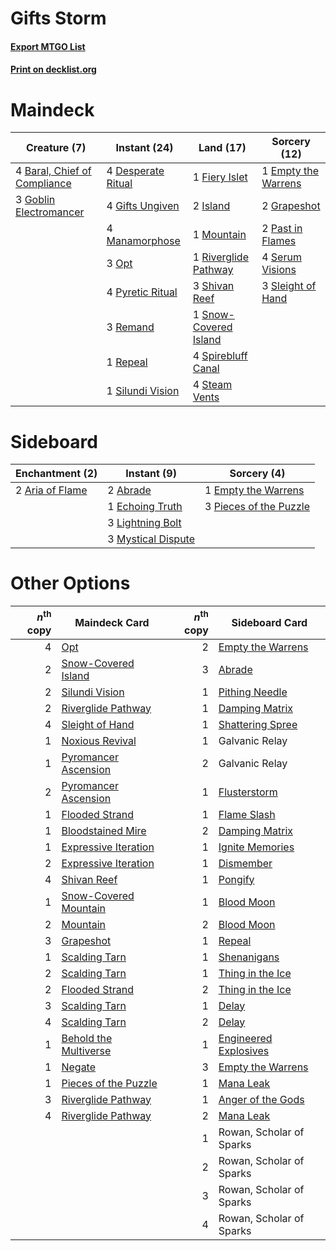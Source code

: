 # Gifts Storm

#### [Export MTGO List](../collection/Gifts%20Storm/Gifts%20Storm.txt)
#### [Print on decklist.org](http://decklist.org/?deckmain=4%09Baral,%20Chief%20of%20Compliance%0A4%09Desperate%20Ritual%0A1%09Empty%20the%20Warrens%0A1%09Fiery%20Islet%0A4%09Gifts%20Ungiven%0A3%09Goblin%20Electromancer%0A2%09Grapeshot%0A2%09Island%0A4%09Manamorphose%0A1%09Mountain%0A3%09Opt%0A2%09Past%20in%20Flames%0A4%09Pyretic%20Ritual%0A3%09Remand%0A1%09Repeal%0A1%09Riverglide%20Pathway%0A4%09Serum%20Visions%0A3%09Shivan%20Reef%0A1%09Silundi%20Vision%0A3%09Sleight%20of%20Hand%0A1%09Snow-Covered%20Island%0A4%09Spirebluff%20Canal%0A4%09Steam%20Vents&deckside=2%09Abrade%0A2%09Aria%20of%20Flame%0A1%09Echoing%20Truth%0A1%09Empty%20the%20Warrens%0A3%09Lightning%20Bolt%0A3%09Mystical%20Dispute%0A3%09Pieces%20of%20the%20Puzzle)
# Maindeck

|                                             Creature (7)                                              |                                        Instant (24)                                        |                                           Land (17)                                            |                                         Sorcery (12)                                         |
|-------------------------------------------------------------------------------------------------------|--------------------------------------------------------------------------------------------|------------------------------------------------------------------------------------------------|----------------------------------------------------------------------------------------------|
|4 [Baral, Chief of Compliance](http://gatherer.wizards.com/Pages/Card/Details.aspx?multiverseid=423695)|4 [Desperate Ritual](http://gatherer.wizards.com/Pages/Card/Details.aspx?multiverseid=80275)|1 [Fiery Islet](http://gatherer.wizards.com/Pages/Card/Details.aspx?multiverseid=464187)        |1 [Empty the Warrens](http://gatherer.wizards.com/Pages/Card/Details.aspx?multiverseid=426587)|
|3 [Goblin Electromancer](http://gatherer.wizards.com/Pages/Card/Details.aspx?multiverseid=405244)      |4 [Gifts Ungiven](http://gatherer.wizards.com/Pages/Card/Details.aspx?multiverseid=79090)   |2 [Island](http://gatherer.wizards.com/Pages/Card/Details.aspx?multiverseid=439857)             |2 [Grapeshot](http://gatherer.wizards.com/Pages/Card/Details.aspx?multiverseid=426588)        |
|                                                                                                       |4 [Manamorphose](http://gatherer.wizards.com/Pages/Card/Details.aspx?multiverseid=370568)   |1 [Mountain](http://gatherer.wizards.com/Pages/Card/Details.aspx?multiverseid=439859)           |2 [Past in Flames](http://gatherer.wizards.com/Pages/Card/Details.aspx?multiverseid=420748)   |
|                                                                                                       |3 [Opt](http://gatherer.wizards.com/Pages/Card/Details.aspx?multiverseid=442948)            |1 [Riverglide Pathway](http://gatherer.wizards.com/Pages/Card/Details.aspx?multiverseid=491920) |4 [Serum Visions](http://gatherer.wizards.com/Pages/Card/Details.aspx?multiverseid=50145)     |
|                                                                                                       |4 [Pyretic Ritual](http://gatherer.wizards.com/Pages/Card/Details.aspx?multiverseid=205067) |3 [Shivan Reef](http://gatherer.wizards.com/Pages/Card/Details.aspx?multiverseid=129731)        |3 [Sleight of Hand](http://gatherer.wizards.com/Pages/Card/Details.aspx?multiverseid=25557)   |
|                                                                                                       |3 [Remand](http://gatherer.wizards.com/Pages/Card/Details.aspx?multiverseid=380255)         |1 [Snow-Covered Island](http://gatherer.wizards.com/Pages/Card/Details.aspx?multiverseid=121130)|                                                                                              |
|                                                                                                       |1 [Repeal](http://gatherer.wizards.com/Pages/Card/Details.aspx?multiverseid=405357)         |4 [Spirebluff Canal](http://gatherer.wizards.com/Pages/Card/Details.aspx?multiverseid=417822)   |                                                                                              |
|                                                                                                       |1 [Silundi Vision](http://gatherer.wizards.com/Pages/Card/Details.aspx?multiverseid=491711) |4 [Steam Vents](http://gatherer.wizards.com/Pages/Card/Details.aspx?multiverseid=405109)        |                                                                                              |


# Sideboard

|                                     Enchantment (2)                                      |                                         Instant (9)                                         |                                           Sorcery (4)                                           |
|------------------------------------------------------------------------------------------|---------------------------------------------------------------------------------------------|-------------------------------------------------------------------------------------------------|
|2 [Aria of Flame](http://gatherer.wizards.com/Pages/Card/Details.aspx?multiverseid=464067)|2 [Abrade](http://gatherer.wizards.com/Pages/Card/Details.aspx?multiverseid=430772)          |1 [Empty the Warrens](http://gatherer.wizards.com/Pages/Card/Details.aspx?multiverseid=426587)   |
|                                                                                          |1 [Echoing Truth](http://gatherer.wizards.com/Pages/Card/Details.aspx?multiverseid=405212)   |3 [Pieces of the Puzzle](http://gatherer.wizards.com/Pages/Card/Details.aspx?multiverseid=409821)|
|                                                                                          |3 [Lightning Bolt](http://gatherer.wizards.com/Pages/Card/Details.aspx?multiverseid=806)     |                                                                                                 |
|                                                                                          |3 [Mystical Dispute](http://gatherer.wizards.com/Pages/Card/Details.aspx?multiverseid=473020)|                                                                                                 |


# Other Options

|*n*<sup>th</sup> copy|                                         Maindeck Card                                          |*n*<sup>th</sup> copy|                                        Sideboard Card                                         |
|--------------------:|------------------------------------------------------------------------------------------------|--------------------:|-----------------------------------------------------------------------------------------------|
|                    4|[Opt](http://gatherer.wizards.com/Pages/Card/Details.aspx?multiverseid=442948)                  |                    2|[Empty the Warrens](http://gatherer.wizards.com/Pages/Card/Details.aspx?multiverseid=426587)   |
|                    2|[Snow-Covered Island](http://gatherer.wizards.com/Pages/Card/Details.aspx?multiverseid=121130)  |                    3|[Abrade](http://gatherer.wizards.com/Pages/Card/Details.aspx?multiverseid=430772)              |
|                    2|[Silundi Vision](http://gatherer.wizards.com/Pages/Card/Details.aspx?multiverseid=491711)       |                    1|[Pithing Needle](http://gatherer.wizards.com/Pages/Card/Details.aspx?multiverseid=129526)      |
|                    2|[Riverglide Pathway](http://gatherer.wizards.com/Pages/Card/Details.aspx?multiverseid=491920)   |                    1|[Damping Matrix](http://gatherer.wizards.com/Pages/Card/Details.aspx?multiverseid=426043)      |
|                    4|[Sleight of Hand](http://gatherer.wizards.com/Pages/Card/Details.aspx?multiverseid=25557)       |                    1|[Shattering Spree](http://gatherer.wizards.com/Pages/Card/Details.aspx?multiverseid=456224)    |
|                    1|[Noxious Revival](http://gatherer.wizards.com/Pages/Card/Details.aspx?multiverseid=230067)      |                    1|Galvanic Relay                                                                                 |
|                    1|[Pyromancer Ascension](http://gatherer.wizards.com/Pages/Card/Details.aspx?multiverseid=425933) |                    2|Galvanic Relay                                                                                 |
|                    2|[Pyromancer Ascension](http://gatherer.wizards.com/Pages/Card/Details.aspx?multiverseid=425933) |                    1|[Flusterstorm](http://gatherer.wizards.com/Pages/Card/Details.aspx?multiverseid=228255)        |
|                    1|[Flooded Strand](http://gatherer.wizards.com/Pages/Card/Details.aspx?multiverseid=405098)       |                    1|[Flame Slash](http://gatherer.wizards.com/Pages/Card/Details.aspx?multiverseid=416914)         |
|                    1|[Bloodstained Mire](http://gatherer.wizards.com/Pages/Card/Details.aspx?multiverseid=405094)    |                    2|[Damping Matrix](http://gatherer.wizards.com/Pages/Card/Details.aspx?multiverseid=426043)      |
|                    1|[Expressive Iteration](http://gatherer.wizards.com/Pages/Card/Details.aspx?multiverseid=513678) |                    1|[Ignite Memories](http://gatherer.wizards.com/Pages/Card/Details.aspx?multiverseid=109756)     |
|                    2|[Expressive Iteration](http://gatherer.wizards.com/Pages/Card/Details.aspx?multiverseid=513678) |                    1|[Dismember](http://gatherer.wizards.com/Pages/Card/Details.aspx?multiverseid=382182)           |
|                    4|[Shivan Reef](http://gatherer.wizards.com/Pages/Card/Details.aspx?multiverseid=129731)          |                    1|[Pongify](http://gatherer.wizards.com/Pages/Card/Details.aspx?multiverseid=389638)             |
|                    1|[Snow-Covered Mountain](http://gatherer.wizards.com/Pages/Card/Details.aspx?multiverseid=121233)|                    1|[Blood Moon](http://gatherer.wizards.com/Pages/Card/Details.aspx?multiverseid=45386)           |
|                    2|[Mountain](http://gatherer.wizards.com/Pages/Card/Details.aspx?multiverseid=439859)             |                    2|[Blood Moon](http://gatherer.wizards.com/Pages/Card/Details.aspx?multiverseid=45386)           |
|                    3|[Grapeshot](http://gatherer.wizards.com/Pages/Card/Details.aspx?multiverseid=426588)            |                    1|[Repeal](http://gatherer.wizards.com/Pages/Card/Details.aspx?multiverseid=405357)              |
|                    1|[Scalding Tarn](http://gatherer.wizards.com/Pages/Card/Details.aspx?multiverseid=405107)        |                    1|[Shenanigans](http://gatherer.wizards.com/Pages/Card/Details.aspx?multiverseid=464095)         |
|                    2|[Scalding Tarn](http://gatherer.wizards.com/Pages/Card/Details.aspx?multiverseid=405107)        |                    1|[Thing in the Ice](http://gatherer.wizards.com/Pages/Card/Details.aspx?multiverseid=409836)    |
|                    2|[Flooded Strand](http://gatherer.wizards.com/Pages/Card/Details.aspx?multiverseid=405098)       |                    2|[Thing in the Ice](http://gatherer.wizards.com/Pages/Card/Details.aspx?multiverseid=409836)    |
|                    3|[Scalding Tarn](http://gatherer.wizards.com/Pages/Card/Details.aspx?multiverseid=405107)        |                    1|[Delay](http://gatherer.wizards.com/Pages/Card/Details.aspx?multiverseid=132228)               |
|                    4|[Scalding Tarn](http://gatherer.wizards.com/Pages/Card/Details.aspx?multiverseid=405107)        |                    2|[Delay](http://gatherer.wizards.com/Pages/Card/Details.aspx?multiverseid=132228)               |
|                    1|[Behold the Multiverse](http://gatherer.wizards.com/Pages/Card/Details.aspx?multiverseid=503653)|                    1|[Engineered Explosives](http://gatherer.wizards.com/Pages/Card/Details.aspx?multiverseid=50139)|
|                    1|[Negate](http://gatherer.wizards.com/Pages/Card/Details.aspx?multiverseid=423707)               |                    3|[Empty the Warrens](http://gatherer.wizards.com/Pages/Card/Details.aspx?multiverseid=426587)   |
|                    1|[Pieces of the Puzzle](http://gatherer.wizards.com/Pages/Card/Details.aspx?multiverseid=409821) |                    1|[Mana Leak](http://gatherer.wizards.com/Pages/Card/Details.aspx?multiverseid=45242)            |
|                    3|[Riverglide Pathway](http://gatherer.wizards.com/Pages/Card/Details.aspx?multiverseid=491920)   |                    1|[Anger of the Gods](http://gatherer.wizards.com/Pages/Card/Details.aspx?multiverseid=438682)   |
|                    4|[Riverglide Pathway](http://gatherer.wizards.com/Pages/Card/Details.aspx?multiverseid=491920)   |                    2|[Mana Leak](http://gatherer.wizards.com/Pages/Card/Details.aspx?multiverseid=45242)            |
|                     |                                                                                                |                    1|Rowan, Scholar of Sparks                                                                       |
|                     |                                                                                                |                    2|Rowan, Scholar of Sparks                                                                       |
|                     |                                                                                                |                    3|Rowan, Scholar of Sparks                                                                       |
|                     |                                                                                                |                    4|Rowan, Scholar of Sparks                                                                       |

